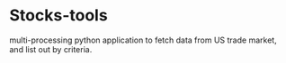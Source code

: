 # Stocks-tools
multi-processing python application to fetch data from US trade market, and list out by criteria.
